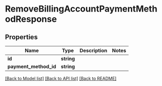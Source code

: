 # RemoveBillingAccountPaymentMethodResponse

## Properties
Name | Type | Description | Notes
------------ | ------------- | ------------- | -------------
**id** | **string** |  | 
**payment_method_id** | **string** |  | 

[[Back to Model list]](../../README.md#documentation-for-models) [[Back to API list]](../../README.md#documentation-for-api-endpoints) [[Back to README]](../../README.md)

